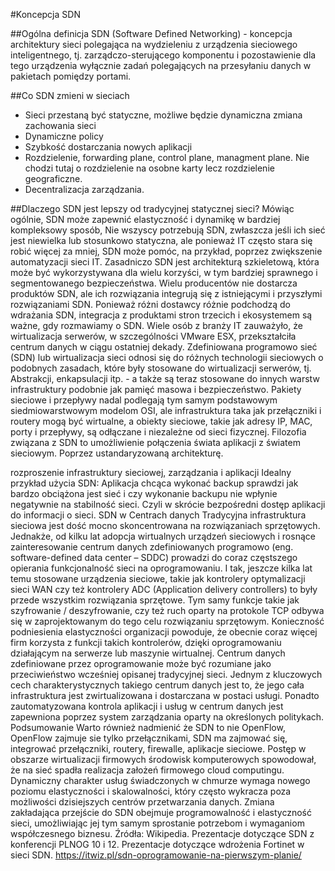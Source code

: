 #Koncepcja SDN

##Ogólna definicja
SDN (Software Defined Networking) - koncepcja architektury sieci polegająca na wydzieleniu z urządzenia sieciowego inteligentnego, tj. zarządczo-sterującego komponentu i pozostawienie dla tego urządzenia wyłącznie zadań polegających na przesyłaniu danych w pakietach pomiędzy portami.

##Co SDN zmieni w sieciach
* Sieci przestaną być statyczne, możliwe będzie dynamiczna zmiana zachowania sieci
* Dynamiczne policy
* Szybkość dostarczania nowych aplikacji
* Rozdzielenie, forwarding plane, control plane, managment plane. Nie chodzi tutaj o rozdzielenie na osobne karty lecz rozdzielenie geograficzne.
* Decentralizacja zarządzania.

##Dlaczego SDN jest lepszy od tradycyjnej statycznej sieci?
Mówiąc ogólnie, SDN może zapewnić elastyczność i dynamikę w bardziej kompleksowy sposób, Nie wszyscy potrzebują SDN, zwłaszcza jeśli ich sieć jest niewielka lub stosunkowo statyczna, ale ponieważ IT często stara się robić więcej za mniej, SDN może pomóc, na przykład, poprzez zwiększenie automatyzacji sieci IT.
Zasadniczo SDN jest architekturą szkieletową, która może być wykorzystywana dla wielu korzyści, w tym bardziej sprawnego i segmentowanego bezpieczeństwa. Wielu producentów nie dostarcza produktów SDN, ale ich rozwiązania integrują się z istniejącymi i przyszłymi rozwiązaniami SDN. Ponieważ różni dostawcy różnie podchodzą do wdrażania SDN, integracja z produktami stron trzecich i ekosystemem są ważne, gdy rozmawiamy o SDN. 
Wiele osób z branży IT zauważyło, że wirtualizacja serwerów, w szczególności VMware ESX, przekształciła centrum danych w ciągu ostatniej dekady. Zdefiniowana programowo sieć (SDN) lub wirtualizacja sieci odnosi się do różnych technologii sieciowych o podobnych zasadach, które były stosowane do wirtualizacji serwerów, tj. Abstrakcji, enkapsulacji itp. - a także są teraz stosowane do innych warstw infrastruktury podobnie jak pamięć masowa i bezpieczeństwo. Pakiety sieciowe i przepływy nadal podlegają tym samym podstawowym siedmiowarstwowym modelom OSI, ale infrastruktura taka jak przełączniki i routery mogą być wirtualne, a obiekty sieciowe, takie jak adresy IP, MAC, porty i przepływy, są odłączane i niezależne od sieci fizycznej.
Filozofia związana z SDN to umożliwienie połączenia świata aplikacji z światem sieciowym. Poprzez ustandaryzowaną architekturę. 

rozproszenie infrastruktury sieciowej, zarządzania i aplikacji
Idealny przykład użycia SDN:
Aplikacja chcąca wykonać backup sprawdzi jak bardzo obciążona jest sieć i czy wykonanie backupu nie wpłynie negatywnie na stabilność sieci.  Czyli w skrócie bezpośredni dostęp aplikacji do informacji o sieci.
SDN w Centrach danych
Tradycyjna infrastruktura sieciowa jest dość mocno skoncentrowana na rozwiązaniach sprzętowych. Jednakże, od kilku lat adopcja wirtualnych urządzeń sieciowych i rosnące zainteresowanie centrum danych zdefiniowanych programowo (eng. software-defined data center – SDDC) prowadzi do coraz częstszego opierania funkcjonalność sieci na oprogramowaniu. I tak, jeszcze kilka lat temu stosowane urządzenia sieciowe, takie jak kontrolery optymalizacji sieci WAN czy też kontrolery ADC (Application delivery controllers) to były przede wszystkim rozwiązania sprzętowe. Tym samy funkcje takie jak szyfrowanie / deszyfrowanie, czy też ruch oparty na protokole TCP odbywa się w zaprojektowanym do tego celu rozwiązaniu sprzętowym. Konieczność podniesienia elastyczności organizacji powoduje, że obecnie coraz więcej firm korzysta z funkcji takich kontrolerów, dzięki oprogramowaniu działającym na serwerze lub maszynie wirtualnej.
Centrum danych zdefiniowane przez oprogramowanie może być rozumiane jako przeciwieństwo wcześniej opisanej tradycyjnej sieci. Jednym z kluczowych cech charakterystycznych takiego centrum danych jest to, że jego cała infrastruktura jest zwirtualizowana i dostarczana w postaci usługi. Ponadto zautomatyzowana kontrola aplikacji i usług w centrum danych jest zapewniona poprzez system zarządzania oparty na określonych politykach.
Podsumowanie
Warto również nadmienić że SDN to nie OpenFlow, OpenFlow zajmuje sie tylko przełącznikami, SDN ma zajmować się, integrować przełączniki, routery, firewalle, aplikacje sieciowe. Postęp w obszarze wirtualizacji firmowych środowisk komputerowych spowodował, że na sieć spadła realizacja założeń firmowego cloud computingu. Dynamiczny charakter usług świadczonych w chmurze wymaga nowego poziomu elastyczności i skalowalności, który często wykracza poza możliwości dzisiejszych centrów przetwarzania danych. Zmiana zakładająca przejście do SDN obejmuje programowalność i elastyczność sieci, umożliwiając jej tym samym sprostanie potrzebom i wymaganiom współczesnego biznesu.
Źródła:
Wikipedia.
Prezentacje dotyczące SDN z konferencji PLNOG 10 i 12.
Prezentacje dotyczące wdrożenia Fortinet w sieci SDN.
https://itwiz.pl/sdn-oprogramowanie-na-pierwszym-planie/
